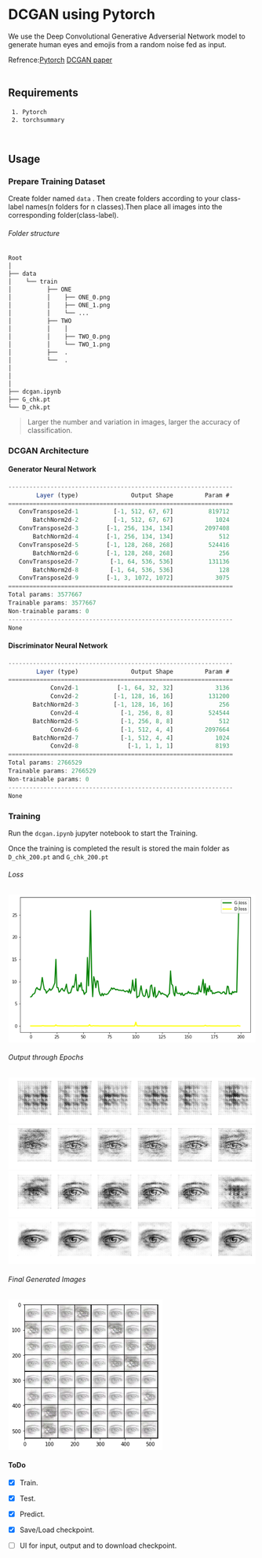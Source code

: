 # DCGAN using Pytorch
We use the Deep Convolutional Generative Adverserial Network model to generate human eyes and emojis from a random noise fed as input.

Refrence:[Pytorch](https://pytorch.org/)
         [DCGAN paper](https://arxiv.org/abs/1511.06434)  
<br/>
## Requirements

	 1. Pytorch
	 2. torchsummary

<br/>

## Usage

### Prepare Training Dataset 
Create folder named ``data`` . Then create folders according to your class-label names(n folders for n classes).Then place all images into the corresponding folder(class-label).

###### Folder structure

```
Root
│
├── data
│    └── train
│          ├── ONE
│          │    ├── ONE_0.png 
│    	   │	├── ONE_1.png
│    	   │	└── ...
│    	   ├── TWO
│          │    │ 
│    	   │	├── TWO_0.png
│    	   │	└── TWO_1.png
│    	   ├──	.
│    	   └── 	.
│
│ 
│
├── dcgan.ipynb
├── G_chk.pt
└── D_chk.pt 
```
 
> Larger the number and variation in images, larger the accuracy of classification.

### DCGAN Architecture

#### Generator Neural Network

```javascript
----------------------------------------------------------------
        Layer (type)               Output Shape         Param #
================================================================
   ConvTranspose2d-1          [-1, 512, 67, 67]          819712
       BatchNorm2d-2          [-1, 512, 67, 67]            1024
   ConvTranspose2d-3        [-1, 256, 134, 134]         2097408
       BatchNorm2d-4        [-1, 256, 134, 134]             512
   ConvTranspose2d-5        [-1, 128, 268, 268]          524416
       BatchNorm2d-6        [-1, 128, 268, 268]             256
   ConvTranspose2d-7         [-1, 64, 536, 536]          131136
       BatchNorm2d-8         [-1, 64, 536, 536]             128
   ConvTranspose2d-9        [-1, 3, 1072, 1072]            3075
================================================================
Total params: 3577667
Trainable params: 3577667
Non-trainable params: 0
----------------------------------------------------------------
None
```
#### Discriminator Neural Network

```javascript
----------------------------------------------------------------
        Layer (type)               Output Shape         Param #
================================================================
            Conv2d-1           [-1, 64, 32, 32]            3136
            Conv2d-2          [-1, 128, 16, 16]          131200
       BatchNorm2d-3          [-1, 128, 16, 16]             256
            Conv2d-4            [-1, 256, 8, 8]          524544
       BatchNorm2d-5            [-1, 256, 8, 8]             512
            Conv2d-6            [-1, 512, 4, 4]         2097664
       BatchNorm2d-7            [-1, 512, 4, 4]            1024
            Conv2d-8              [-1, 1, 1, 1]            8193
================================================================
Total params: 2766529
Trainable params: 2766529
Non-trainable params: 0
----------------------------------------------------------------
None
```

### Training 

Run the ``dcgan.ipynb`` jupyter notebook to start the Training.

Once the training is completed the result is stored the main folder as ``D_chk_200.pt`` and ``G_chk_200.pt``


###### Loss
![Screenshot](./assets/loss.png "Loss image")

###### Output through Epochs
![Screenshot](./assets/output_17_1.png "epoch 1")
![Screenshot](./assets/output_17_101.png "epoch 101")
![Screenshot](./assets/output_17_151.png "epoch 151")
![Screenshot](./assets/output_17_383.png "epoch 200")


###### Final Generated Images
![Screenshot](./assets/FInal_Eye_Output.png "Output")


#### ToDo
- [x] Train.
- [x] Test.
- [x] Predict.
- [x] Save/Load checkpoint.
- [ ] UI for input, output and to download checkpoint.



